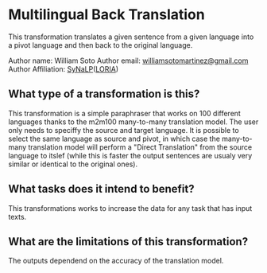 # Multilingual Back Translation
This transformation translates a given sentence from a given language into a pivot language and then back to the original language.

Author name: William Soto
Author email: [williamsotomartinez@gmail.com](mailto:williamsotomartinez@gmail.com)
Author Affiliation: [SyNaLP](https://synalp.loria.fr/)([LORIA](https://www.loria.fr/en/))

## What type of a transformation is this?
This transformation is a simple paraphraser that works on 100 different languages thanks to the m2m100 many-to-many translation model. The user only needs to speciffy the source and target language. It is possible to select the same language as source and pivot, in which case the many-to-many translation model will perform a "Direct Translation" from the source language to itslef (while this is faster the output sentences are usualy very similar or identical to the original ones).

## What tasks does it intend to benefit?
This transformations works to increase the data for any task that has input texts.

## What are the limitations of this transformation?
The outputs dependend on the accuracy of the translation model.